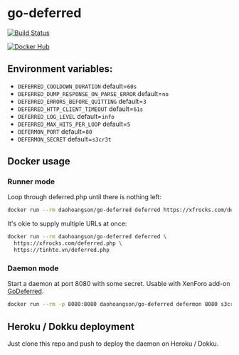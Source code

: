 # go-deferred

[![Build Status](https://travis-ci.org/daohoangson/go-deferred.svg?branch=master)](https://travis-ci.org/daohoangson/go-deferred)

[![Docker Hub](https://images.microbadger.com/badges/image/daohoangson/go-deferred.svg)](https://microbadger.com/images/daohoangson/go-deferred)

## Environment variables:

- `DEFERRED_COOLDOWN_DURATION` default=`60s`
- `DEFERRED_DUMP_RESPONSE_ON_PARSE_ERROR` default=`no`
- `DEFERRED_ERRORS_BEFORE_QUITTING` default=`3`
- `DEFERRED_HTTP_CLIENT_TIMEOUT` default=`61s`
- `DEFERRED_LOG_LEVEL` default=`info`
- `DEFERRED_MAX_HITS_PER_LOOP` default=`5`
- `DEFERMON_PORT` default=`80`
- `DEFERMON_SECRET` default=`s3cr3t`

## Docker usage

### Runner mode

Loop through deferred.php until there is nothing left:

```bash
docker run --rm daohoangson/go-deferred deferred https://xfrocks.com/deferred.php
```

It's okie to supply multiple URLs at once:

```bash
docker run --rm daohoangson/go-deferred deferred \
  https://xfrocks.com/deferred.php \
  https://tinhte.vn/deferred.php
```

### Daemon mode

Start a daemon at port 8080 with some secret. Usable with XenForo add-on [GoDeferred](https://github.com/daohoangson/GoDeferred).

```bash
docker run --rm -p 8080:8080 daohoangson/go-deferred defermon 8080 s3cr3t
```

## Heroku / Dokku deployment

Just clone this repo and push to deploy the daemon on Heroku / Dokku.
